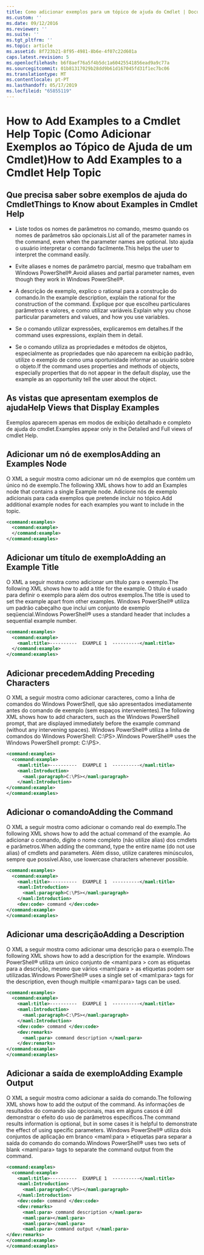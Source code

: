 ```yaml
---
title: Como adicionar exemplos para um tópico de ajuda do Cmdlet | Documentos da Microsoft
ms.custom: ''
ms.date: 09/12/2016
ms.reviewer: ''
ms.suite: ''
ms.tgt_pltfrm: ''
ms.topic: article
ms.assetid: 8f723b21-8f95-4981-8b6e-4f07c22d601a
caps.latest.revision: 5
ms.openlocfilehash: b6f8aef76a5f4b5dc1a60425541856ead9a9c77a
ms.sourcegitcommit: 01b81317029b28dd9b61d167045fd31f1ec7bc06
ms.translationtype: MT
ms.contentlocale: pt-PT
ms.lasthandoff: 05/17/2019
ms.locfileid: "65855119"
---
```

# <a name="how-to-add-examples-to-a-cmdlet-help-topic"></a><span data-ttu-id="acbbb-102">How to Add Examples to a Cmdlet Help Topic (Como Adicionar Exemplos ao Tópico de Ajuda de um Cmdlet)</span><span class="sxs-lookup"><span data-stu-id="acbbb-102">How to Add Examples to a Cmdlet Help Topic</span></span>

## <a name="things-to-know-about-examples-in-cmdlet-help"></a><span data-ttu-id="acbbb-103">Que precisa saber sobre exemplos de ajuda do Cmdlet</span><span class="sxs-lookup"><span data-stu-id="acbbb-103">Things to Know about Examples in Cmdlet Help</span></span>

- <span data-ttu-id="acbbb-104">Liste todos os nomes de parâmetros no comando, mesmo quando os nomes de parâmetros são opcionais.</span><span class="sxs-lookup"><span data-stu-id="acbbb-104">List all of the parameter names in the command, even when the parameter names are optional.</span></span> <span data-ttu-id="acbbb-105">Isto ajuda o usuário interpretar o comando facilmente.</span><span class="sxs-lookup"><span data-stu-id="acbbb-105">This helps the user to interpret the command easily.</span></span>

- <span data-ttu-id="acbbb-106">Evite aliases e nomes de parâmetro parcial, mesmo que trabalham em Windows PowerShell®.</span><span class="sxs-lookup"><span data-stu-id="acbbb-106">Avoid aliases and partial parameter names, even though they work in Windows PowerShell®.</span></span>

- <span data-ttu-id="acbbb-107">A descrição de exemplo, explico o rational para a construção do comando.</span><span class="sxs-lookup"><span data-stu-id="acbbb-107">In the example description, explain the rational for the construction of the command.</span></span> <span data-ttu-id="acbbb-108">Explique por que escolheu particulares parâmetros e valores, e como utilizar variáveis.</span><span class="sxs-lookup"><span data-stu-id="acbbb-108">Explain why you chose particular parameters and values, and how you use variables.</span></span>

- <span data-ttu-id="acbbb-109">Se o comando utilizar expressões, explicaremos em detalhes.</span><span class="sxs-lookup"><span data-stu-id="acbbb-109">If the command uses expressions, explain them in detail.</span></span>

- <span data-ttu-id="acbbb-110">Se o comando utiliza as propriedades e métodos de objetos, especialmente as propriedades que não aparecem na exibição padrão, utilize o exemplo de como uma oportunidade informar ao usuário sobre o objeto.</span><span class="sxs-lookup"><span data-stu-id="acbbb-110">If the command uses properties and methods of objects, especially properties that do not appear in the default display, use the example as an opportunity tell the user about the object.</span></span>

## <a name="help-views-that-display-examples"></a><span data-ttu-id="acbbb-111">As vistas que apresentam exemplos de ajuda</span><span class="sxs-lookup"><span data-stu-id="acbbb-111">Help Views that Display Examples</span></span>

<span data-ttu-id="acbbb-112">Exemplos aparecem apenas em modos de exibição detalhado e completo de ajuda do cmdlet.</span><span class="sxs-lookup"><span data-stu-id="acbbb-112">Examples appear only in the Detailed and Full views of cmdlet Help.</span></span>

## <a name="adding-an-examples-node"></a><span data-ttu-id="acbbb-113">Adicionar um nó de exemplos</span><span class="sxs-lookup"><span data-stu-id="acbbb-113">Adding an Examples Node</span></span>

<span data-ttu-id="acbbb-114">O XML a seguir mostra como adicionar um nó de exemplos que contém um único nó de exemplo.</span><span class="sxs-lookup"><span data-stu-id="acbbb-114">The following XML shows how to add an Examples node that contains a single Example node.</span></span> <span data-ttu-id="acbbb-115">Adicione nós de exemplo adicionais para cada exemplos que pretende incluir no tópico.</span><span class="sxs-lookup"><span data-stu-id="acbbb-115">Add additional example nodes for each examples you want to include in the topic.</span></span>

```xml
<command:examples>
  <command:example>
  </command:example>
</command:examples>
```

## <a name="adding-an-example-title"></a><span data-ttu-id="acbbb-116">Adicionar um título de exemplo</span><span class="sxs-lookup"><span data-stu-id="acbbb-116">Adding an Example Title</span></span>

<span data-ttu-id="acbbb-117">O XML a seguir mostra como adicionar um título para o exemplo.</span><span class="sxs-lookup"><span data-stu-id="acbbb-117">The following XML shows how to add a title for the example.</span></span> <span data-ttu-id="acbbb-118">O título é usado para definir o exemplo para além dos outros exemplos.</span><span class="sxs-lookup"><span data-stu-id="acbbb-118">The title is used to set the example apart from other examples.</span></span> <span data-ttu-id="acbbb-119">Windows PowerShell® utiliza um padrão cabeçalho que inclui um conjunto de exemplo seqüencial.</span><span class="sxs-lookup"><span data-stu-id="acbbb-119">Windows PowerShell® uses a standard header that includes a sequential example number.</span></span>

```xml
<command:examples>
  <command:example>
    <maml:title>----------  EXAMPLE 1  ----------</maml:title>
  </command:example>
</command:examples>
```

## <a name="adding-preceding-characters"></a><span data-ttu-id="acbbb-120">Adicionar precedem</span><span class="sxs-lookup"><span data-stu-id="acbbb-120">Adding Preceding Characters</span></span>

<span data-ttu-id="acbbb-121">O XML a seguir mostra como adicionar caracteres, como a linha de comandos do Windows PowerShell, que são apresentados imediatamente antes do comando de exemplo (sem espaços intervenientes).</span><span class="sxs-lookup"><span data-stu-id="acbbb-121">The following XML shows how to add characters, such as the Windows PowerShell prompt, that are displayed immediately before the example command (without any intervening spaces).</span></span> <span data-ttu-id="acbbb-122">Windows PowerShell® utiliza a linha de comandos do Windows PowerShell: C:\PS>.</span><span class="sxs-lookup"><span data-stu-id="acbbb-122">Windows PowerShell® uses the Windows PowerShell prompt: C:\PS>.</span></span>

```xml
<command:examples>
  <command:example>
    <maml:title>----------  EXAMPLE 1  ----------</maml:title>
    <maml:Introduction>
      <maml:paragraph>C:\PS></maml:paragraph>
    </maml:Introduction>
</command:example>
</command:examples>
```

## <a name="adding-the-command"></a><span data-ttu-id="acbbb-123">Adicionar o comando</span><span class="sxs-lookup"><span data-stu-id="acbbb-123">Adding the Command</span></span>

<span data-ttu-id="acbbb-124">O XML a seguir mostra como adicionar o comando real do exemplo.</span><span class="sxs-lookup"><span data-stu-id="acbbb-124">The following XML shows how to add the actual command of the example.</span></span> <span data-ttu-id="acbbb-125">Ao adicionar o comando, digite o nome completo (não utilize alias) dos cmdlets e parâmetros.</span><span class="sxs-lookup"><span data-stu-id="acbbb-125">When adding the command, type the entire name (do not use alias) of cmdlets and parameters.</span></span> <span data-ttu-id="acbbb-126">Além disso, utilize carateres minúsculos, sempre que possível.</span><span class="sxs-lookup"><span data-stu-id="acbbb-126">Also, use lowercase characters whenever possible.</span></span>

```xml
<command:examples>
  <command:example>
    <maml:title>----------  EXAMPLE 1  ----------</maml:title>
    <maml:Introduction>
      <maml:paragraph>C:\PS></maml:paragraph>
    </maml:Introduction>
    <dev:code> command </dev:code>
</command:example>
</command:examples>
```

## <a name="adding-a-description"></a><span data-ttu-id="acbbb-127">Adicionar uma descrição</span><span class="sxs-lookup"><span data-stu-id="acbbb-127">Adding a Description</span></span>

<span data-ttu-id="acbbb-128">O XML a seguir mostra como adicionar uma descrição para o exemplo.</span><span class="sxs-lookup"><span data-stu-id="acbbb-128">The following XML shows how to add a description for the example.</span></span> <span data-ttu-id="acbbb-129">Windows PowerShell® utiliza um único conjunto de \<maml:para > com as etiquetas para a descrição, mesmo que vários \<maml:para > as etiquetas podem ser utilizadas.</span><span class="sxs-lookup"><span data-stu-id="acbbb-129">Windows PowerShell® uses a single set of \<maml:para> tags for the description, even though multiple \<maml:para> tags can be used.</span></span>

```xml
<command:examples>
  <command:example>
    <maml:title>----------  EXAMPLE 1  ----------</maml:title>
    <maml:Introduction>
      <maml:paragraph>C:\PS></maml:paragraph>
    </maml:Introduction>
    <dev:code> command </dev:code>
    <dev:remarks>
      <maml:para> command description </maml:para>
    </dev:remarks>
</command:example>
</command:examples>
```

## <a name="adding-example-output"></a><span data-ttu-id="acbbb-130">Adicionar a saída de exemplo</span><span class="sxs-lookup"><span data-stu-id="acbbb-130">Adding Example Output</span></span>

<span data-ttu-id="acbbb-131">O XML a seguir mostra como adicionar a saída do comando.</span><span class="sxs-lookup"><span data-stu-id="acbbb-131">The following XML shows how to add the output of the command.</span></span> <span data-ttu-id="acbbb-132">As informações de resultados do comando são opcionais, mas em alguns casos é útil demonstrar o efeito do uso de parâmetros específicos.</span><span class="sxs-lookup"><span data-stu-id="acbbb-132">The command results information is optional, but in some cases it is helpful to demonstrate the effect of using specific parameters.</span></span> <span data-ttu-id="acbbb-133">Windows PowerShell® utiliza dois conjuntos de aplicação em branco \<maml:para > etiquetas para separar a saída do comando do comando.</span><span class="sxs-lookup"><span data-stu-id="acbbb-133">Windows PowerShell® uses two sets of blank \<maml:para> tags to separate the command output from the command.</span></span>

```xml
<command:examples>
  <command:example>
    <maml:title>----------  EXAMPLE 1  ----------</maml:title>
    <maml:Introduction>
      <maml:paragraph>C:\PS></maml:paragraph>
    </maml:Introduction>
    <dev:code> command </dev:code>
    <dev:remarks>
      <maml:para> command description </maml:para>
      <maml:para></maml:para>
      <maml:para></maml:para>
      <maml:para> command output </maml:para>
</dev:remarks>
</command:example>
</command:examples>
```